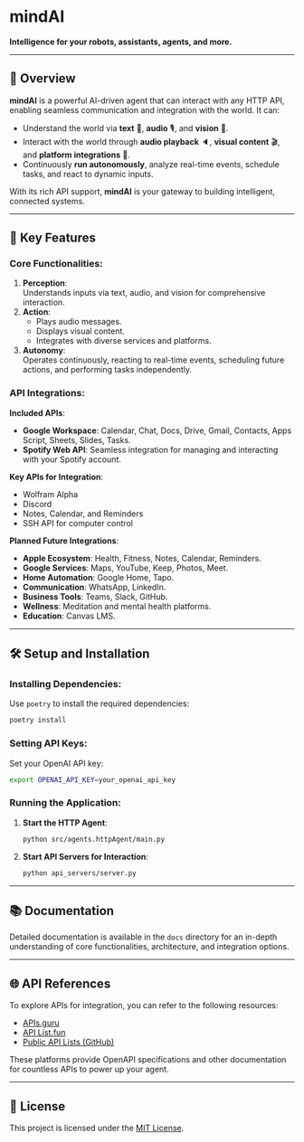 # **mindAI**

**Intelligence for your robots, assistants, agents, and more.**

---

## 🚀 **Overview**

**mindAI** is a powerful AI-driven agent that can interact with any HTTP API, enabling seamless communication and
integration with the world. It can:

- Understand the world via **text** 💬, **audio** 🎙️, and **vision** 👀.
- Interact with the world through **audio playback** 🔈, **visual content** 🎬, and **platform integrations** 🤝.
- Continuously **run autonomously**, analyze real-time events, schedule tasks, and react to dynamic inputs.

With its rich API support, **mindAI** is your gateway to building intelligent, connected systems.

---

## 📌 **Key Features**

### Core Functionalities:

1. **Perception**:  
   Understands inputs via text, audio, and vision for comprehensive interaction.
2. **Action**:
    - Plays audio messages.
    - Displays visual content.
    - Integrates with diverse services and platforms.
3. **Autonomy**:  
   Operates continuously, reacting to real-time events, scheduling future actions, and performing tasks independently.

### API Integrations:

**Included APIs**:

- **Google Workspace**: Calendar, Chat, Docs, Drive, Gmail, Contacts, Apps Script, Sheets, Slides, Tasks.
- **Spotify Web API**: Seamless integration for managing and interacting with your Spotify account.

**Key APIs for Integration**:

- Wolfram Alpha
- Discord
- Notes, Calendar, and Reminders
- SSH API for computer control

**Planned Future Integrations**:

- **Apple Ecosystem**: Health, Fitness, Notes, Calendar, Reminders.
- **Google Services**: Maps, YouTube, Keep, Photos, Meet.
- **Home Automation**: Google Home, Tapo.
- **Communication**: WhatsApp, LinkedIn.
- **Business Tools**: Teams, Slack, GitHub.
- **Wellness**: Meditation and mental health platforms.
- **Education**: Canvas LMS.

---

## 🛠️ **Setup and Installation**

### Installing Dependencies:

Use `poetry` to install the required dependencies:

```bash
poetry install
```

### Setting API Keys:

Set your OpenAI API key:

```bash
export OPENAI_API_KEY=your_openai_api_key
```

### Running the Application:

1. **Start the HTTP Agent**:
   ```bash
   python src/agents.httpAgent/main.py
   ```  
2. **Start API Servers for Interaction**:
   ```bash
   python api_servers/server.py
   ```  

---

## 📚 **Documentation**

Detailed documentation is available in the `docs` directory for an in-depth understanding of core functionalities,
architecture, and integration options.

---

## 🌐 **API References**

To explore APIs for integration, you can refer to the following resources:

- [APIs.guru](https://apis.guru/)
- [API List.fun](https://apilist.fun/)
- [Public API Lists (GitHub)](https://github.com/public-api-lists/public-api-lists)

These platforms provide OpenAPI specifications and other documentation for countless APIs to power up your agent.

---

## 📝 **License**

This project is licensed under the [MIT License](LICENSE).  